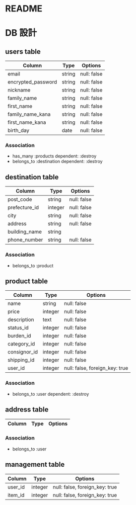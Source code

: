 # README
# DB 設計

## users table

| Column             | Type                | Options                 |
|--------------------|---------------------|-------------------------|
| email              | string              | null: false             |
| encrypted_password | string              | null: false             |
| nickname           | string              | null: false             |
| family_name        | string              | null: false             |
| first_name         | string              | null: false             |
| family_name_kana   | string              | null: false             |
| first_name_kana    | string              | null: false             |
| birth_day          | date                | null: false             |


### Association

* has_many :products dependent: :destroy
* belongs_to :destination dependent: :destroy

## destination table

| Column                           | Type       | Options                        |
|----------------------------------|------------|-------------------------       |
| post_code                        | string     | null: false                    |
| prefecture_id                    | integer    | null: false                    |
| city                             | string     | null: false                    |
| address                          | string     | null: false                    |
| building_name                    | string     |                                |
| phone_number                     | string     | null: false                    |


### Association

- belongs_to :product

## product table

| Column           | Type       | Options                        |
|------------------|------------|--------------------------------|
| name             | string     | null: false                    |
| price            | integer    | null: false                    |
| description      | text       | null: false                    |
| status_id        | integer    | null: false                    |
| burden_id        | integer    | null: false                    |
| category_id	     | integer	  | null: false                    |
| consignor_id     | integer	  | null: false                    |
| shipping_id      | integer	  | null: false                    |
| user_id	         | integer    | null: false, foreign_key: true |


### Association

- belongs_to :user dependent: :destroy

## address table

| Column           | Type       | Options                        |
|------------------|------------|--------------------------------|


### Association

- belongs_to :user 

## management table

| Column           | Type       | Options                        |
|------------------|------------|--------------------------------|
| user_id          | integer    | null: false, foreign_key: true |
| item_id          | integer    | null: false, foreign_key: true |



